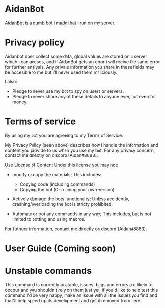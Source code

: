 # AidanBot
AidanBot is a dumb bot i made that i run on my server.

# Privacy policy
Aidanbot does collect some data, global values are stored on a server which i can accses, and if AidanBot gets an error i will recive the same error for further analysis.
Any private information you share in these fields may be accesible to me but i'll never used them maliciously.

I also:
- Pledge to never use my bot to spy on users or servers.
- Pledge to never share any of these details to anyone ever, not even for money.

# Terms of service
By using my bot you are agreeing to my Terms of Service.

My Privacy Policy (seen above) describes how i handle the information and content you provide to us when you use my bot.
For any privacy concern, contact me directly on discord (Aidan#8883).

Use License of Content
Under this license you may not:

- modify or copy the materials;
    This includes:
    - Copying code (including commands)
    - Copying the bot (Or running your own version)

- Actively damage the bots functionalty;
    Unless accidently, crashing/overloading the bot is stricty prohibited.
  
- Automate or bot any commands in any way;
    This includes, but is not limited to botting and using macros.
    
For futhuer information, contact me directly on discord (Aidan#8883).

# User Guide (Coming soon)

# Unstable commands
This command is currently unstable, issues, bugs and errors are likely to occour and you shouldn't rely on them just yet, if you'd like to help test this command I'd be very happy, make an issue with all the issues you find and that'll help speed up its development and get it removed from here.
